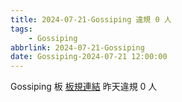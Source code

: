 ```yaml
---
title: 2024-07-21-Gossiping 違規 0 人
tags:
    - Gossiping
abbrlink: 2024-07-21-Gossiping
date: Gossiping-2024-07-21 12:00:00
---
```

Gossiping 板 [板規連結](https://www.ptt.cc/bbs/Gossiping/M.1637425085.A.07D.html)
昨天違規 0 人
